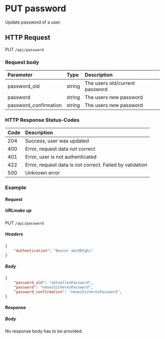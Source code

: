 # PUT password

Update password of a user.

## HTTP Request

PUT `/api/password`

### Request body

| Parameter             |  Type  | Description      |
|:------------          |:-------|:------------     |
|password_old           |string  |The users old/current password|
|password               |string  |The users new password|
|password_confirmation  |string  |The users new password|

### HTTP Response Status-Codes

| Code   | Description |
|:-------|:------------|
|204     |Success, user was updated|
|400     |Error, request data not correct|
|401     |Error, user is not authenticated|
|422     |Error, request data is not correct. Failed by validation|
|500     |Unknown error|

### Example

#### Request

##### URLmake up
PUT `/api/password`

##### Headers
```json
{
    "Authentication": "Bearer abcDEFghi"
}
```

##### Body
```json
{
    "password_old": "aktuellesPassword",
    "password": "neuesSicheresPassword",
    "password_confirmation": "neuesSicheresPassword",
}
```

#### Response

##### Body

No response body has to be provided.
